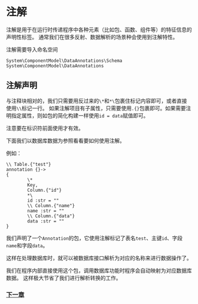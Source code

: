# 注解
注解是用于在运行时传递程序中各种元素（比如包、函数、组件等）的特征信息的声明性标签。
通常我们在很多反射、数据解析的场景种会使用到注解特性。

注解需要导入命名空间
```
System\ComponentModel\DataAnnotations\Schema
System\ComponentModel\DataAnnotations
```
## 注解声明
与注释块相对的，我们只需要用反过来的`\*`和`*\`包裹住标记内容即可，或者直接使用`\\`标记一行。
如果注解项目有子属性，只需要使用`.{}`包裹即可。如果需要注明指定属性，则如包的简化构建一样使用`id = data`赋值即可。

注意要在标识符前面使用才有效。

下面我们以数据库数据为参照看看要如何使用注解。

例如：
```
\\ Table.{"test"}
annotation {}->
{
        \*
        Key,
        Column.{"id"}
        *\
        id :str = ""
        \\ Column.{"name"}
        name :str = ""
        \\ Column.{"data"}
        data :str = ""
}
```
我们声明了一个`Annotation`的包，它使用注解标记了表名`test`、主键`id`、字段`name`和字段`data`。

这样在处理数据库时，就可以被数据库接口解析为对应的名称来进行数据操作了。

我们在程序内部直接使用这个包，调用数据库功能时程序会自动映射为对应数据库数据。
这样极大节省了我们进行解析转换的工作。

### [下一章](linq.md)